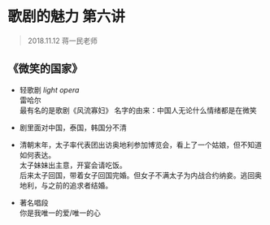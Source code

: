 # 歌剧的魅力 第六讲
> 2018.11.12 蒋一民老师
## 《微笑的国家》
* 轻歌剧 *light opera*  
  雷哈尔  
  最有名的是歌剧《风流寡妇》
  名字的由来：中国人无论什么情绪都是在微笑
* 剧里面对中国，泰国，韩国分不清
* 清朝末年，太子率代表团出访奥地利参加博览会，看上了一个姑娘，但不知道如何表达。  
  太子妹妹出主意，开宴会请吃饭。  
  后来太子回国，带着女子回国完婚。但女子不满太子为内战合约纳妾。逃回奥地利，与之前的追求者结婚。

* 著名唱段  
	你是我唯一的爱/唯一的心  
	





